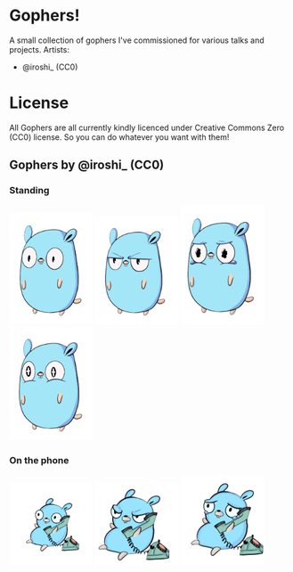 # Gophers!
A small collection of gophers I've commissioned for various talks and projects. 
Artists:
 * @iroshi_ (CC0)

# License
All Gophers are all currently kindly licenced under Creative Commons Zero (CC0) license. So you can do whatever you want with them!

## Gophers by @iroshi_ (CC0)
### Standing
<img src="./standing/neutral.png" width="150">
<img src="./standing/angry.png" width="150">
<img src="./standing/sad.png" width="150">
<img src="./standing/inspired.png" width="150">

### On the phone
<img src="./phone/neutral.png" width="150">
<img src="./phone/angry.png" width="150">
<img src="./phone/sad.png" width="150">